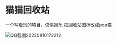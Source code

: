 # 猫猫回收站

一个写着玩的项目，仅供娱乐
把回收站图标改成pop猫

![QQ截图20220810172212](https://user-images.githubusercontent.com/56662006/183865489-0ba7a1aa-ed88-42c9-9470-ca8ae9919c2d.png)

